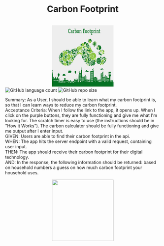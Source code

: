 <div align="center">
<h1>Carbon Footprint</h1><br>
<img src="https://github.com/Makellum/Hackathon/blob/master/carbon-footprint-blog.png" width="200" height="200"><br>
  </div>
<img alt="GitHub language count" src="https://img.shields.io/github/languages/count/Makellum/Hackathon">
<img alt="GitHub repo size" src="https://img.shields.io/github/repo-size/Makellum/Hackathon">

Summary: As a User, I should be able to learn what my carbon footprint is, so that I can learn ways to reduce my carbon footprint.<br>
Acceptance Criteria: When I follow the link to the app, it opens up. When I click on the purple buttons, they are fully functioning and give me what I'm looking for. The scratch timer is easy to use (the instructions should be in "How it Works"). The carbon calculator should be fully functioning and give me output after I enter input.<br>
GIVEN: Users are able to find their carbon footprint  in the api.<br>
WHEN: The app hits the server endpoint with a valid request, containing user input.<br>
THEN: The app should receive their carbon footprint for their digital technology.<br>
AND: In the response, the following information should be returned: based on household numbers a guess on how much carbon footprint your household uses.<br>
<div align="center">
<img src="https://github.com/Makellum/Hackathon/blob/master/gif1.gif" width="200" height="200"><br>
 </div>

